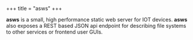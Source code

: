 +++
title = "asws"
+++

**asws** is a small, high performance static web server for IOT devices. **asws** also exposes a REST based JSON api endpoint for describing file systems to other services or frontend user GUIs.

<!--more-->


